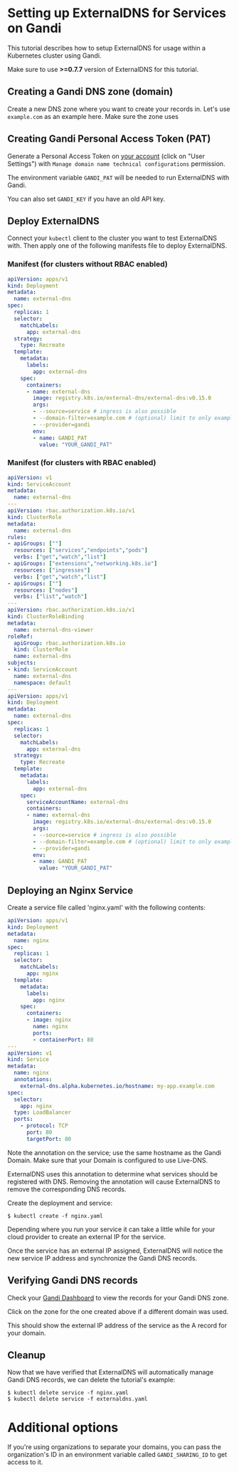 # Setting up ExternalDNS for Services on Gandi

This tutorial describes how to setup ExternalDNS for usage within a Kubernetes cluster using Gandi.

Make sure to use **>=0.7.7** version of ExternalDNS for this tutorial.

## Creating a Gandi DNS zone (domain)

Create a new DNS zone where you want to create your records in. Let's use `example.com` as an example here. Make sure the zone uses

## Creating Gandi Personal Access Token (PAT)

Generate a Personal Access Token on [your account](https://admin.gandi.net) (click on "User Settings") with `Manage domain name technical configurations` permission.

The environment variable `GANDI_PAT` will be needed to run ExternalDNS with Gandi.

You can also set `GANDI_KEY` if you have an old API key.

## Deploy ExternalDNS

Connect your `kubectl` client to the cluster you want to test ExternalDNS with.
Then apply one of the following manifests file to deploy ExternalDNS.

### Manifest (for clusters without RBAC enabled)
```yaml
apiVersion: apps/v1
kind: Deployment
metadata:
  name: external-dns
spec:
  replicas: 1
  selector:
    matchLabels:
      app: external-dns
  strategy:
    type: Recreate
  template:
    metadata:
      labels:
        app: external-dns
    spec:
      containers:
      - name: external-dns
        image: registry.k8s.io/external-dns/external-dns:v0.15.0
        args:
        - --source=service # ingress is also possible
        - --domain-filter=example.com # (optional) limit to only example.com domains; change to match the zone created above.
        - --provider=gandi
        env:
        - name: GANDI_PAT
          value: "YOUR_GANDI_PAT"
```

### Manifest (for clusters with RBAC enabled)
```yaml
apiVersion: v1
kind: ServiceAccount
metadata:
  name: external-dns
---
apiVersion: rbac.authorization.k8s.io/v1
kind: ClusterRole
metadata:
  name: external-dns
rules:
- apiGroups: [""]
  resources: ["services","endpoints","pods"]
  verbs: ["get","watch","list"]
- apiGroups: ["extensions","networking.k8s.io"]
  resources: ["ingresses"] 
  verbs: ["get","watch","list"]
- apiGroups: [""]
  resources: ["nodes"]
  verbs: ["list","watch"]
---
apiVersion: rbac.authorization.k8s.io/v1
kind: ClusterRoleBinding
metadata:
  name: external-dns-viewer
roleRef:
  apiGroup: rbac.authorization.k8s.io
  kind: ClusterRole
  name: external-dns
subjects:
- kind: ServiceAccount
  name: external-dns
  namespace: default
---
apiVersion: apps/v1
kind: Deployment
metadata:
  name: external-dns
spec:
  replicas: 1
  selector:
    matchLabels:
      app: external-dns
  strategy:
    type: Recreate
  template:
    metadata:
      labels:
        app: external-dns
    spec:
      serviceAccountName: external-dns
      containers:
      - name: external-dns
        image: registry.k8s.io/external-dns/external-dns:v0.15.0
        args:
        - --source=service # ingress is also possible
        - --domain-filter=example.com # (optional) limit to only example.com domains; change to match the zone created above.
        - --provider=gandi
        env:
        - name: GANDI_PAT
          value: "YOUR_GANDI_PAT"
```


## Deploying an Nginx Service

Create a service file called 'nginx.yaml' with the following contents:

```yaml
apiVersion: apps/v1
kind: Deployment
metadata:
  name: nginx
spec:
  replicas: 1
  selector:
    matchLabels:
      app: nginx
  template:
    metadata:
      labels:
        app: nginx
    spec:
      containers:
      - image: nginx
        name: nginx
        ports:
        - containerPort: 80
---
apiVersion: v1
kind: Service
metadata:
  name: nginx
  annotations:
    external-dns.alpha.kubernetes.io/hostname: my-app.example.com
spec:
  selector:
    app: nginx
  type: LoadBalancer
  ports:
    - protocol: TCP
      port: 80
      targetPort: 80
```

Note the annotation on the service; use the same hostname as the Gandi Domain. Make sure that your Domain is configured to use Live-DNS.

ExternalDNS uses this annotation to determine what services should be registered with DNS. Removing the annotation will cause ExternalDNS to remove the corresponding DNS records.

Create the deployment and service:

```console
$ kubectl create -f nginx.yaml
```

Depending where you run your service it can take a little while for your cloud provider to create an external IP for the service.

Once the service has an external IP assigned, ExternalDNS will notice the new service IP address and synchronize the Gandi DNS records.

## Verifying Gandi DNS records

Check your [Gandi Dashboard](https://admin.gandi.net/domain) to view the records for your Gandi DNS zone.

Click on the zone for the one created above if a different domain was used.

This should show the external IP address of the service as the A record for your domain.

## Cleanup

Now that we have verified that ExternalDNS will automatically manage Gandi DNS records, we can delete the tutorial's example:

```
$ kubectl delete service -f nginx.yaml
$ kubectl delete service -f externaldns.yaml
```

# Additional options

If you're using organizations to separate your domains, you can pass the organization's ID in an environment variable called `GANDI_SHARING_ID` to get access to it.

